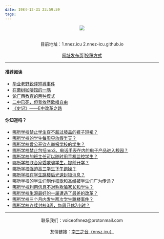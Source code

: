 ```yaml
---
date: 1984-12-31 23:59:59
tags: 
---
```


<center><img src="/welcome/welcome.png"/></center><br>
<br>


<center>目前地址：1.nnez.icu 2.nnez-icu.github.io</center>
<br>
<center><a href="https://github.com/nnez-icu/nnez.icu" target="_blank">网址发布页</a>|<a href="/contact/" target="_blank">投稿方式</a>
</center>

---
#### 推荐阅读
+ [毕业老野锐评短裤事件](/毕业老野锐评短裤事件/)
+ [在栗树咖啡馆的一隅](/在栗树咖啡馆的一隅/)
+ [论广西教育的两种模式](/edu/)
+ [二中已死，但我依然歌唱自由](/二中已死，但我依然歌唱自由/)
+ [《史记》——E中改革之路](/史记/)

#### 你知道吗？
+ [哪所学校禁止学生穿不超过膝盖的裤子短裙？](/史记/#dksj)
+ [哪所学校的学生每周只放假半天？](/史记/#pzzy)
+ [哪所学校曾公开钦点举报学校的学生？](/史记/#qdjb)
+ [哪所学校禁止包括mp3、电话手表在内的电子产品进入校园？](/史记/#pzzj)
+ [哪所学校的班主任可以随时用手机监控学生？](/做遵规守纪好学生)
+ [哪所学校联合家委欺骗学生，提前开学？](/editorial2)
+ [哪所学校强迫高三学生下午跑操？](/浅谈鹅中高三改革)
+ [哪所学校在学生跳楼后光速封锁消息？](/北宁市二中学生坠楼事件)
+ 哪所学校的学生们制作[校歌](/北宁二中校歌)和[圣经](史记/#ezsj)被学生们广为传诵？
+ [哪所学校利用信息不对称欺骗家长和学生？](/史记/#ezsj)
+ [哪所学校生源最好的一届遭遇了最差的改革？](/史记)
+ [哪所学校三个月内发生两次学生跳楼事件？](/史记/#xszl)
+ [哪所学校连续封校3周，每周只休7小时？](/)

---

<p><center>联系我们：voiceofnnez@protonmail.com </center><br>
<center>友情链接：<a href="https://nnsz.icu" target="_blank">南三之音（nnsz.icu）</a></center></p>
